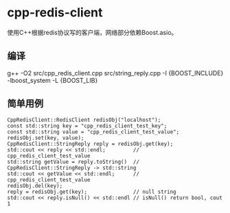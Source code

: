 # cpp-redis-client
使用C++根据redis协议写的客户端，网络部分依赖Boost.asio。

## 编译
g++ -O2 src/cpp_redis_client.cpp src/string_reply.cpp -I {BOOST_INCLUDE} -lboost_system -L {BOOST_LIB}

## 简单用例
```
CppRedisClient::RedisClient redisObj("localhost");
const std::string key = "cpp_redis_client_test_key";
const std::string value = "cpp_redis_client_test_value";
redisObj.set(key, value);
CppRedisClient::StringReply reply = redisObj.get(key);
std::cout << reply << std::endl;         // cpp_redis_client_test_value
std::string getValue = reply.toString()  // CppRedisClient::StringReply -> std::string
std::cout << getValue << std::endl;      // cpp_redis_client_test_value
redisObj.del(key);
reply = redisObj.get(key);               // null string
std::cout << reply.isNull() << std::endl // isNull() return bool, cout 1
```
